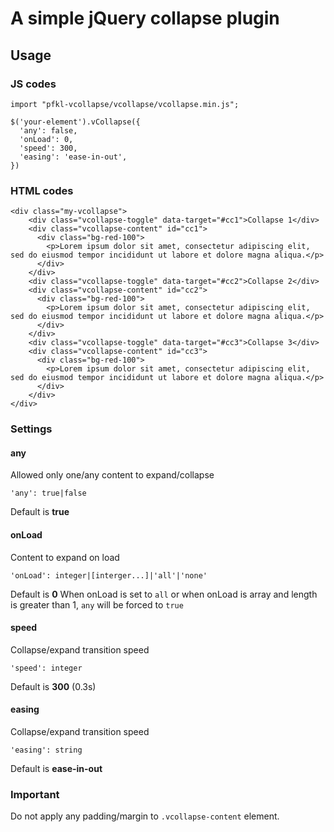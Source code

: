 # A simple jQuery collapse plugin

## Usage

### JS codes

```
import "pfkl-vcollapse/vcollapse/vcollapse.min.js";

$('your-element').vCollapse({
  'any': false,
  'onLoad': 0,
  'speed': 300,
  'easing': 'ease-in-out',
})
```

### HTML codes

```
<div class="my-vcollapse">
    <div class="vcollapse-toggle" data-target="#cc1">Collapse 1</div>
    <div class="vcollapse-content" id="cc1">
      <div class="bg-red-100">
        <p>Lorem ipsum dolor sit amet, consectetur adipiscing elit, sed do eiusmod tempor incididunt ut labore et dolore magna aliqua.</p>
      </div>
    </div>
	<div class="vcollapse-toggle" data-target="#cc2">Collapse 2</div>
    <div class="vcollapse-content" id="cc2">
      <div class="bg-red-100">
        <p>Lorem ipsum dolor sit amet, consectetur adipiscing elit, sed do eiusmod tempor incididunt ut labore et dolore magna aliqua.</p>
      </div>
    </div>
	<div class="vcollapse-toggle" data-target="#cc3">Collapse 3</div>
    <div class="vcollapse-content" id="cc3">
      <div class="bg-red-100">
        <p>Lorem ipsum dolor sit amet, consectetur adipiscing elit, sed do eiusmod tempor incididunt ut labore et dolore magna aliqua.</p>
      </div>
    </div>
</div>
```

### Settings
#### any
Allowed only one/any content to expand/collapse
```
'any': true|false
```
Default is **true**
#### onLoad
Content to expand on load
```
'onLoad': integer|[interger...]|'all'|'none'
```
Default is **0**
When onLoad is set to `all` or when onLoad is array and length is greater than 1, `any` will be forced to `true`
#### speed
Collapse/expand transition speed
```
'speed': integer
```
Default is **300** (0.3s)
#### easing
Collapse/expand transition speed
```
'easing': string
```
Default is **ease-in-out**

### Important
Do not apply any padding/margin to `.vcollapse-content` element.
